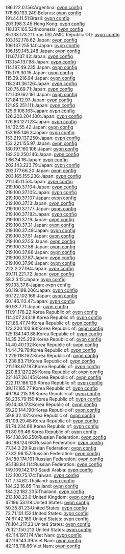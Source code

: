 186.122.0.156:Argentina: [ovpn config](vpn/186_122_0_156.ovpn)  
176.60.193.249:Belarus: [ovpn config](vpn/176_60_193_249.ovpn)  
191.44.11.51:Brazil: [ovpn config](vpn/191_44_11_51.ovpn)  
203.198.3.45:Hong Kong: [ovpn config](vpn/203_198_3_45.ovpn)  
118.137.165.52:Indonesia: [ovpn config](vpn/118_137_165_52.ovpn)  
85.133.173.211:Iran (ISLAMIC Republic Of): [ovpn config](vpn/85_133_173_211.ovpn)  
103.152.178.62:Japan: [ovpn config](vpn/103_152_178_62.ovpn)  
106.137.255.140:Japan: [ovpn config](vpn/106_137_255_140.ovpn)  
106.159.145.248:Japan: [ovpn config](vpn/106_159_145_248.ovpn)  
111.67.137.42:Japan: [ovpn config](vpn/111_67_137_42.ovpn)  
113.154.137.98:Japan: [ovpn config](vpn/113_154_137_98.ovpn)  
114.187.49.235:Japan: [ovpn config](vpn/114_187_49_235.ovpn)  
115.179.30.15:Japan: [ovpn config](vpn/115_179_30_15.ovpn)  
115.39.216.94:Japan: [ovpn config](vpn/115_39_216_94.ovpn)  
118.241.36.126:Japan: [ovpn config](vpn/118_241_36_126.ovpn)  
120.75.69.71:Japan: [ovpn config](vpn/120_75_69_71.ovpn)  
121.109.162.191:Japan: [ovpn config](vpn/121_109_162_191.ovpn)  
121.84.12.97:Japan: [ovpn config](vpn/121_84_12_97.ovpn)  
121.85.251.111:Japan: [ovpn config](vpn/121_85_251_111.ovpn)  
125.9.108.163:Japan: [ovpn config](vpn/125_9_108_163.ovpn)  
126.203.204.100:Japan: [ovpn config](vpn/126_203_204_100.ovpn)  
126.60.127.123:Japan: [ovpn config](vpn/126_60_127_123.ovpn)  
14.132.55.42:Japan: [ovpn config](vpn/14_132_55_42.ovpn)  
153.165.146.3:Japan: [ovpn config](vpn/153_165_146_3.ovpn)  
153.219.137.250:Japan: [ovpn config](vpn/153_219_137_250.ovpn)  
153.221.155.97:Japan: [ovpn config](vpn/153_221_155_97.ovpn)  
180.197.160.106:Japan: [ovpn config](vpn/180_197_160_106.ovpn)  
182.20.250.146:Japan: [ovpn config](vpn/182_20_250_146.ovpn)  
1.66.34.16:Japan: [ovpn config](vpn/1_66_34_16.ovpn)  
202.143.223.79:Japan: [ovpn config](vpn/202_143_223_79.ovpn)  
202.177.66.20:Japan: [ovpn config](vpn/202_177_66_20.ovpn)  
203.165.155.236:Japan: [ovpn config](vpn/203_165_155_236.ovpn)  
211.135.11.53:Japan: [ovpn config](vpn/211_135_11_53.ovpn)  
219.100.37.104:Japan: [ovpn config](vpn/219_100_37_104.ovpn)  
219.100.37.105:Japan: [ovpn config](vpn/219_100_37_105.ovpn)  
219.100.37.107:Japan: [ovpn config](vpn/219_100_37_107.ovpn)  
219.100.37.13:Japan: [ovpn config](vpn/219_100_37_13.ovpn)  
219.100.37.177:Japan: [ovpn config](vpn/219_100_37_177.ovpn)  
219.100.37.182:Japan: [ovpn config](vpn/219_100_37_182.ovpn)  
219.100.37.19:Japan: [ovpn config](vpn/219_100_37_19.ovpn)  
219.100.37.31:Japan: [ovpn config](vpn/219_100_37_31.ovpn)  
219.100.37.49:Japan: [ovpn config](vpn/219_100_37_49.ovpn)  
219.100.37.51:Japan: [ovpn config](vpn/219_100_37_51.ovpn)  
219.100.37.55:Japan: [ovpn config](vpn/219_100_37_55.ovpn)  
219.100.37.58:Japan: [ovpn config](vpn/219_100_37_58.ovpn)  
219.100.37.86:Japan: [ovpn config](vpn/219_100_37_86.ovpn)  
219.100.37.87:Japan: [ovpn config](vpn/219_100_37_87.ovpn)  
219.100.37.96:Japan: [ovpn config](vpn/219_100_37_96.ovpn)  
222.2.27.194:Japan: [ovpn config](vpn/222_2_27_194.ovpn)  
39.111.221.72:Japan: [ovpn config](vpn/39_111_221_72.ovpn)  
58.3.3.12:Japan: [ovpn config](vpn/58_3_3_12.ovpn)  
59.133.37.6:Japan: [ovpn config](vpn/59_133_37_6.ovpn)  
60.119.199.206:Japan: [ovpn config](vpn/60_119_199_206.ovpn)  
60.122.102.169:Japan: [ovpn config](vpn/60_122_102_169.ovpn)  
60.146.113.47:Japan: [ovpn config](vpn/60_146_113_47.ovpn)  
60.93.7.71:Japan: [ovpn config](vpn/60_93_7_71.ovpn)  
111.91.178.22:Korea Republic of: [ovpn config](vpn/111_91_178_22.ovpn)  
114.207.243.18:Korea Republic of: [ovpn config](vpn/114_207_243_18.ovpn)  
121.65.47.74:Korea Republic of: [ovpn config](vpn/121_65_47_74.ovpn)  
123.200.103.98:Korea Republic of: [ovpn config](vpn/123_200_103_98.ovpn)  
125.134.140.88:Korea Republic of: [ovpn config](vpn/125_134_140_88.ovpn)  
14.35.225.229:Korea Republic of: [ovpn config](vpn/14_35_225_229.ovpn)  
14.40.40.132:Korea Republic of: [ovpn config](vpn/14_40_40_132.ovpn)  
14.44.79.78:Korea Republic of: [ovpn config](vpn/14_44_79_78.ovpn)  
1.229.118.162:Korea Republic of: [ovpn config](vpn/1_229_118_162.ovpn)  
1.238.83.71:Korea Republic of: [ovpn config](vpn/1_238_83_71.ovpn)  
211.198.67.197:Korea Republic of: [ovpn config](vpn/211_198_67_197.ovpn)  
220.83.127.226:Korea Republic of: [ovpn config](vpn/220_83_127_226.ovpn)  
221.167.26.145:Korea Republic of: [ovpn config](vpn/221_167_26_145.ovpn)  
222.117.186.129:Korea Republic of: [ovpn config](vpn/222_117_186_129.ovpn)  
39.117.185.77:Korea Republic of: [ovpn config](vpn/39_117_185_77.ovpn)  
49.164.215.38:Korea Republic of: [ovpn config](vpn/49_164_215_38.ovpn)  
58.235.79.150:Korea Republic of: [ovpn config](vpn/58_235_79_150.ovpn)  
59.14.48.173:Korea Republic of: [ovpn config](vpn/59_14_48_173.ovpn)  
59.20.144.190:Korea Republic of: [ovpn config](vpn/59_20_144_190.ovpn)  
59.8.32.107:Korea Republic of: [ovpn config](vpn/59_8_32_107.ovpn)  
61.109.29.48:Korea Republic of: [ovpn config](vpn/61_109_29_48.ovpn)  
61.74.234.69:Korea Republic of: [ovpn config](vpn/61_74_234_69.ovpn)  
61.80.99.46:Korea Republic of: [ovpn config](vpn/61_80_99_46.ovpn)  
164.138.90.250:Russian Federation: [ovpn config](vpn/164_138_90_250.ovpn)  
46.188.124.68:Russian Federation: [ovpn config](vpn/46_188_124_68.ovpn)  
77.34.3.29:Russian Federation: [ovpn config](vpn/77_34_3_29.ovpn)  
77.82.96.157:Russian Federation: [ovpn config](vpn/77_82_96_157.ovpn)  
94.180.174.191:Russian Federation: [ovpn config](vpn/94_180_174_191.ovpn)  
95.188.84.114:Russian Federation: [ovpn config](vpn/95_188_84_114.ovpn)  
149.109.142.170:Saudi Arabia: [ovpn config](vpn/149_109_142_170.ovpn)  
122.100.75.174:Taiwan: [ovpn config](vpn/122_100_75_174.ovpn)  
171.7.74.62:Thailand: [ovpn config](vpn/171_7_74_62.ovpn)  
184.22.16.65:Thailand: [ovpn config](vpn/184_22_16_65.ovpn)  
184.22.182.235:Thailand: [ovpn config](vpn/184_22_182_235.ovpn)  
213.108.23.0:United Kingdom: [ovpn config](vpn/213_108_23_0.ovpn)  
47.196.53.118:United States: [ovpn config](vpn/47_196_53_118.ovpn)  
50.35.81.23:United States: [ovpn config](vpn/50_35_81_23.ovpn)  
73.71.101.152:United States: [ovpn config](vpn/73_71_101_152.ovpn)  
74.67.42.169:United States: [ovpn config](vpn/74_67_42_169.ovpn)  
76.104.217.23:United States: [ovpn config](vpn/76_104_217_23.ovpn)  
76.121.150.213:United States: [ovpn config](vpn/76_121_150_213.ovpn)  
42.114.197.174:Viet Nam: [ovpn config](vpn/42_114_197_174.ovpn)  
42.116.143.39:Viet Nam: [ovpn config](vpn/42_116_143_39.ovpn)  
42.118.118.66:Viet Nam: [ovpn config](vpn/42_118_118_66.ovpn)  
